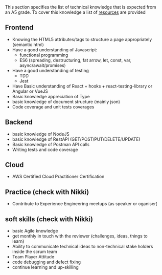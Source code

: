 This section specifies the list of technical knowledge that is expected from an A5 grade. To cover this knowledge a list of [resources](https://github.com/Capgemini/grade-ladder-fullstack#a5) are provided

## Frontend
- Knowing the HTML5 attributes/tags to structure a page appropriately (semantic html)
- Have a good understanding of Javascript:
  - functional programming
  - ES6 (spreading, destructuring, fat arrow, let, const, var, async/await/promises)
- Have a good understanding of testing
  - TDD
  - Jest 
- Have Basic understanding of React + hooks + react-testing-library or Angular or VueJS
- Basic knowledge appreciation of Type
- basic knowledge of document structure (mainly json)
- Code coverage and unit tests coverages 
## Backend
- basic knowledge of NodeJS
- basic knowledge of RestAPI (GET/POST/PUT/DELETE/UPDATE)
- Basic knowledge of Postman API calls
- Writing tests and code coverage
## Cloud
- AWS Certified Cloud Practitioner Certification  
## Practice (check with Nikki)
- Contribute to Experience Engineering meetups (as speaker or oganiser)
## soft skills (check with Nikki)
- basic Agile knowledge
- get monthly in touch with the reviewer (challenges, ideas, things to learn)
- Ability to communicate technical ideas to non-technical stake holders inside the scrum team
- Team Player Attitude
- code debugging and defect fixing
- continue learning and up-skilling
